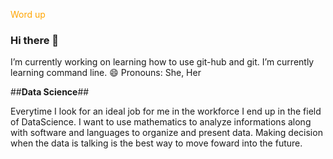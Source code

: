 <span style="color:orange;">Word up</span>
### Hi there 👋
I’m currently working on learning how to use git-hub and git.
I’m currently learning command line.
😄 Pronouns: She, Her


##**Data Science**##

Everytime I look for an ideal job for me in the workforce I end up in the field of DataScience. I want to use mathematics to analyze informations along with software and languages to organize and present data. Making decision when the data is talking is the best way to move foward into the future.

<!--
**Yvette-Ibarra/Yvette-Ibarra** is a ✨ _special_ ✨ repository because its `README.md` (this file) appears on your GitHub profile.

Here are some ideas to get you started:

- 🔭 I’m currently working on learning how to use git-hub and git.
- 🌱 I’m currently learning command line.
- 👯 I’m looking to collaborate on ...
- 🤔 I’m looking for help with ...
- 💬 Ask me about ...
- 📫 How to reach me: ...
- 😄 Pronouns: She, Her
- ⚡ Fun fact: ...
-->
